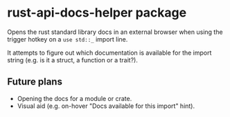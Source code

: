 # rust-api-docs-helper package

Opens the rust standard library docs in an external browser when using the trigger hotkey on a ```use std::_``` import line.

It attempts to figure out which documentation is available for the import string (e.g. is it a struct, a function or a trait?).

## Future plans
* Opening the docs for a module or crate.
* Visual aid (e.g. on-hover "Docs available for this import" hint).
